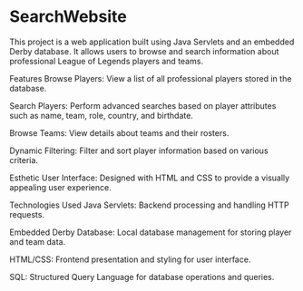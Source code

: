 # SearchWebsite

This project is a web application built using Java Servlets and an embedded Derby database. It allows users to browse and search information about professional League of Legends players and teams.

Features
Browse Players: View a list of all professional players stored in the database.

Search Players: Perform advanced searches based on player attributes such as name, team, role, country, and birthdate.

Browse Teams: View details about teams and their rosters.

Dynamic Filtering: Filter and sort player information based on various criteria.

Esthetic User Interface: Designed with HTML and CSS to provide a visually appealing user experience.



Technologies Used
Java Servlets: Backend processing and handling HTTP requests.

Embedded Derby Database: Local database management for storing player and team data.

HTML/CSS: Frontend presentation and styling for user interface.

SQL: Structured Query Language for database operations and queries.
